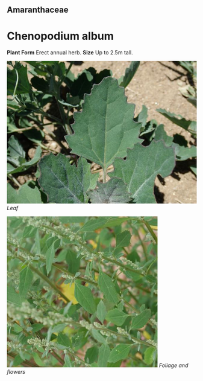 ## Amaranthaceae
# Chenopodium album
 **Plant Form** Erect annual herb. **Size** Up to 2.5m tall.


![Leaf](4307_PA202826.jpg)
 *Leaf* 

![Foliage and flowers](74861_P1086617.jpg)
 *Foliage and flowers* 

